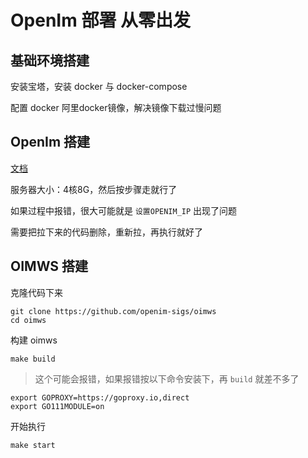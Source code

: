 # OpenIm 部署 从零出发

## 基础环境搭建

安装宝塔，安装 docker 与 docker-compose

配置 docker 阿里docker镜像，解决镜像下载过慢问题

## OpenIm 搭建

[文档](https://docs.openim.io/zh-Hans/guides/gettingStarted/dockerCompose)

服务器大小：4核8G，然后按步骤走就行了

如果过程中报错，很大可能就是 `设置OPENIM_IP` 出现了问题

需要把拉下来的代码删除，重新拉，再执行就好了

##  OIMWS 搭建

克隆代码下来

```shell
git clone https://github.com/openim-sigs/oimws
cd oimws
```

构建 oimws

```shell
make build
```

> 这个可能会报错，如果报错按以下命令安装下，再 `build` 就差不多了

```shell
export GOPROXY=https://goproxy.io,direct
export GO111MODULE=on
```

开始执行

```shell
make start
```

